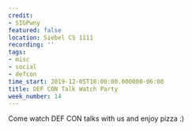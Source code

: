 ```yaml
---
credit:
- SIGPwny
featured: false
location: Siebel CS 1111
recording: ''
tags:
- misc
- social
- defcon 
time_start: 2019-12-05T18:00:00.000000-06:00
title: DEF CON Talk Watch Party
week_number: 14
---
```

Come watch DEF CON talks with us and enjoy pizza :)